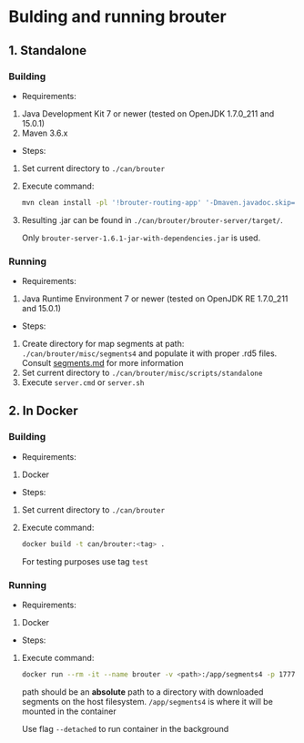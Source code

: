 # Bulding and running brouter

## 1. Standalone

### Building

- Requirements:
1. Java Development Kit 7 or newer (tested on OpenJDK 1.7.0_211 and 15.0.1)
2. Maven 3.6.x

- Steps:
1. Set current directory to `./can/brouter`
2. Execute command:

    ```sh
    mvn clean install -pl '!brouter-routing-app' '-Dmaven.javadoc.skip=true' -DskipTests
    ```

3. Resulting .jar can be found in `./can/brouter/brouter-server/target/`.

    Only `brouter-server-1.6.1-jar-with-dependencies.jar` is used.

### Running

- Requirements:
1. Java Runtime Environment 7 or newer (tested on OpenJDK RE 1.7.0_211 and 15.0.1)

- Steps:
1. Create directory for map segments at path: `./can/brouter/misc/segments4` and populate it with
proper .rd5 files. Consult [segments.md](segments.md) for more information
2. Set current directory to `./can/brouter/misc/scripts/standalone`
3. Execute `server.cmd` or `server.sh`

## 2. In Docker

### Building

- Requirements:
1. Docker

- Steps:
1. Set current directory to `./can/brouter`
2. Execute command:

    ```sh
    docker build -t can/brouter:<tag> .
    ```

    For testing purposes use tag `test`

### Running

- Requirements:
1. Docker

- Steps:
1. Execute command:

    ```sh
    docker run --rm -it --name brouter -v <path>:/app/segments4 -p 17777:17777 can/brouter:<tag>
    ```

    path should be an **absolute** path to a directory with downloaded segments on the host
    filesystem. `/app/segments4` is where it will be mounted in the container

    Use flag `--detached` to run container in the background
